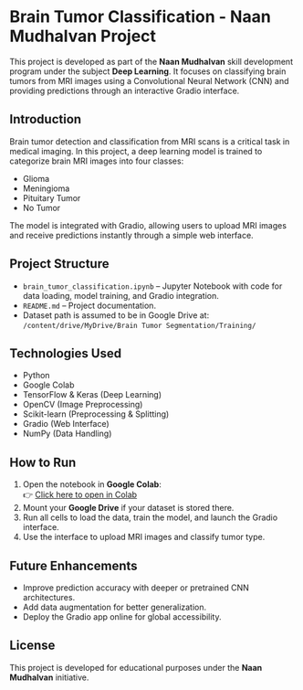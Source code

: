 # Brain Tumor Classification - Naan Mudhalvan Project

This project is developed as part of the **Naan Mudhalvan** skill development program under the subject **Deep Learning**. It focuses on classifying brain tumors from MRI images using a Convolutional Neural Network (CNN) and providing predictions through an interactive Gradio interface.

## Introduction

Brain tumor detection and classification from MRI scans is a critical task in medical imaging. In this project, a deep learning model is trained to categorize brain MRI images into four classes:

- Glioma  
- Meningioma  
- Pituitary Tumor  
- No Tumor  

The model is integrated with Gradio, allowing users to upload MRI images and receive predictions instantly through a simple web interface.

## Project Structure

- `brain_tumor_classification.ipynb` – Jupyter Notebook with code for data loading, model training, and Gradio integration.
- `README.md` – Project documentation.
- Dataset path is assumed to be in Google Drive at:  
  `/content/drive/MyDrive/Brain Tumor Segmentation/Training/`

## Technologies Used

- Python  
- Google Colab  
- TensorFlow & Keras (Deep Learning)  
- OpenCV (Image Preprocessing)  
- Scikit-learn (Preprocessing & Splitting)  
- Gradio (Web Interface)  
- NumPy (Data Handling)

## How to Run

1. Open the notebook in **Google Colab**:  
   👉 [Click here to open in Colab](https://colab.research.google.com/github/Kokisha2004/Brain-tumor-classification/blob/main/brain_tumor_classification.ipynb)  
2. Mount your **Google Drive** if your dataset is stored there.  
3. Run all cells to load the data, train the model, and launch the Gradio interface.  
4. Use the interface to upload MRI images and classify tumor type.

## Future Enhancements

- Improve prediction accuracy with deeper or pretrained CNN architectures.  
- Add data augmentation for better generalization.  
- Deploy the Gradio app online for global accessibility.

## License

This project is developed for educational purposes under the **Naan Mudhalvan** initiative.
